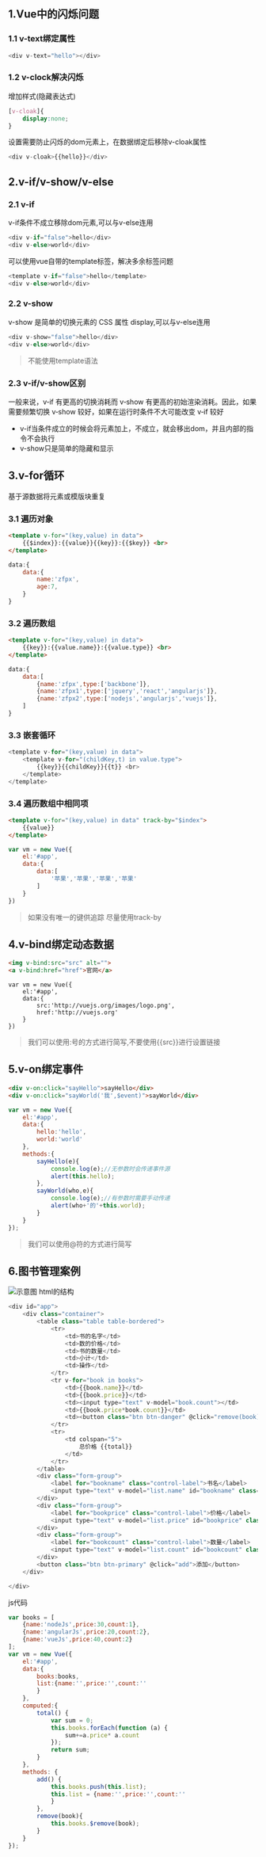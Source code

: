 ## 1.Vue中的闪烁问题
### 1.1 v-text绑定属性
```javascript
<div v-text="hello"></div>
```
### 1.2 v-clock解决闪烁
增加样式(隐藏表达式)
```css
[v-cloak]{
    display:none;
}
```
设置需要防止闪烁的dom元素上，在数据绑定后移除v-cloak属性
```javascript
<div v-cloak>{{hello}}</div>
```

## 2.v-if/v-show/v-else
### 2.1 v-if
v-if条件不成立移除dom元素,可以与v-else连用
```javascript
<div v-if="false">hello</div>
<div v-else>world</div>
```

可以使用vue自带的template标签，解决多余标签问题
```javascript
<template v-if="false">hello</template>
<div v-else>world</div>
```
### 2.2 v-show
v-show 是简单的切换元素的 CSS 属性 display,可以与v-else连用
```javascript
<div v-show="false">hello</div>
<div v-else>world</div>
```
> 不能使用template语法

### 2.3 v-if/v-show区别  
一般来说，v‐if 有更高的切换消耗而 v‐show 有更高的初始渲染消耗。因此，如果需要频繁切换 v‐show 较好，如果在运行时条件不大可能改变 v‐if 较好
- v-if当条件成立的时候会将元素加上，不成立，就会移出dom，并且内部的指令不会执行
- v-show只是简单的隐藏和显示  

## 3.v-for循环
基于源数据将元素或模版块重复
### 3.1 遍历对象
```html
<template v-for="(key,value) in data">
    {{$index}}:{{value}}{{key}}:{{$key}} <br>
</template>
```

```javascript 
data:{
    data:{
        name:'zfpx',
        age:7,
    }
}
```
### 3.2 遍历数组
```html
<template v-for="(key,value) in data">
    {{key}}:{{value.name}}:{{value.type}} <br>
</template>
```

```javascript 
data:{
    data:[
        {name:'zfpx',type:['backbone']},
        {name:'zfpx1',type:['jquery','react','angularjs']},
        {name:'zfpx2',type:['nodejs','angularjs','vuejs']},
    ]
}
```
### 3.3 嵌套循环
```javascript
<template v-for="(key,value) in data">
    <template v-for="(childKey,t) in value.type">
        {{key}}{{childKey}}{{t}} <br>
    </template>
</template>
```
### 3.4 遍历数组中相同项
```html 
<template v-for="(key,value) in data" track-by="$index">
    {{value}}
</template>
```

```javascript
var vm = new Vue({
    el:'#app',
    data:{
        data:[
            '苹果','苹果','苹果','苹果'
        ]
    }
}) 
``` 

> 如果没有唯一的键供追踪 尽量使用track-by

## 4.v-bind绑定动态数据
```html
<img v-bind:src="src" alt="">
<a v-bind:href="href">官网</a>
```

```
var vm = new Vue({
    el:'#app',
    data:{
        src:'http://vuejs.org/images/logo.png',
        href:'http://vuejs.org'
    }
})
```
> 我们可以使用:号的方式进行简写,不要使用{{src}}进行设置链接

## 5.v-on绑定事件
```html
<div v-on:click="sayHello">sayHello</div>
<div v-on:click="sayWorld('我',$event)">sayWorld</div>
``` 

```javascript
var vm = new Vue({
    el:'#app',
    data:{
        hello:'hello',
        world:'world'
    },
    methods:{
        sayHello(e){
            console.log(e);//无参数时会传递事件源
            alert(this.hello);
        },
        sayWorld(who,e){
            console.log(e);//有参数时需要手动传递
            alert(who+'的'+this.world);
        }
    }
}); 
``` 
> 我们可以使用@符的方式进行简写

## 6.图书管理案例
![示意图](static/img/books.png)
html的结构
```javascript
<div id="app">
    <div class="container">
        <table class="table table-bordered">
            <tr>
                <td>书的名字</td>
                <td>数的价格</td>
                <td>书的数量</td>
                <td>小计</td>
                <td>操作</td>
            </tr>
            <tr v-for="book in books">
                <td>{{book.name}}</td>
                <td>{{book.price}}</td>
                <td><input type="text" v-model="book.count"></td>
                <td>{{book.price*book.count}}</td>
                <td><button class="btn btn-danger" @click="remove(book)">删除</button></td>
            </tr>
            <tr>
                <td colspan="5">
                    总价格 {{total}}
                </td>
            </tr>
        </table>
        <div class="form-group">
            <label for="bookname" class="control-label">书名</label>
            <input type="text" v-model="list.name" id="bookname" class="form-control">
        </div>
        <div class="form-group">
            <label for="bookprice" class="control-label">价格</label>
            <input type="text" v-model="list.price" id="bookprice" class="form-control">
        </div>
        <div class="form-group">
            <label for="bookcount" class="control-label">数量</label>
            <input type="text" v-model="list.count" id="bookcount" class="form-control">
        </div>
        <button class="btn btn-primary" @click="add">添加</button>
    </div>

</div> 
``` 
js代码
```javascript 
var books = [
    {name:'nodeJs',price:30,count:1},
    {name:'angularJs',price:20,count:2},
    {name:'vueJs',price:40,count:2}
];
var vm = new Vue({
    el:'#app',
    data:{
        books:books,
        list:{name:'',price:'',count:''
        }
    },
    computed:{
        total() {
            var sum = 0;
            this.books.forEach(function (a) {
                sum+=a.price* a.count
            });
            return sum;
        }
    },
    methods: {
        add() {
            this.books.push(this.list);
            this.list = {name:'',price:'',count:''
            }
        },
        remove(book){
            this.books.$remove(book);
        }
    }
});
```





